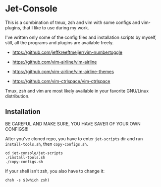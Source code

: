 # Jet-Console

This is a combination of tmux, zsh and vim with some configs and vim-plugins, that I like to use during my work.

I've written only some of the config files and installation scripts by myself, still, all the programs and plugins are available freely.


* https://github.com/jeffkreeftmeijer/vim-numbertoggle

* https://github.com/vim-airline/vim-airline

* https://github.com/vim-airline/vim-airline-themes

* https://github.com/vim-ctrlspace/vim-ctrlspace


Tmux, zsh and vim are most likely available in your favorite GNU/Linux distribution.



## Installation

BE CAREFUL AND MAKE SURE, YOU HAVE SAVER OF YOUR OWN CONFIGS!!!

After you've cloned repo, you have to enter `jet-scripts` dir and run `install-tools.sh`, then `copy-configs.sh`.

```
cd jet-console/jet-scripts
./install-tools.sh
./copy-configs.sh
```


If your shell isn't zsh, you also have to change it:

```
chsh -s $(which zsh)
```
